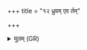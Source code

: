 +++
title = "१२ ध्रुवम् एव र्तम्"

+++
<details><summary>मूलम् (GR)</summary>

ध्रुवम् एव र्तं सत्यम् अनु प्रति तिष्ठति  
यः (…) ॥ +++(see 17.27.4b)+++
</details>